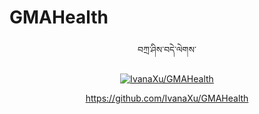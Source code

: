 # GMAHealth

<div align=center>

བཀྲ་ཤིས་བདེ་ལེགས་

[![IvanaXu/GMAHealth](https://gitee.com/IvanaXu/GMAHealth/widgets/widget_card.svg?colors=4183c4,ffffff,ffffff,e3e9ed,666666,9b9b9b)](https://gitee.com/IvanaXu/GMAHealth)

https://github.com/IvanaXu/GMAHealth

</div>
